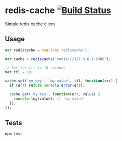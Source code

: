 redis-cache [![Build Status](https://travis-ci.org/CamShaft/redis-cache.png?branch=master)](https://travis-ci.org/CamShaft/redis-cache)
===========

Simple redis cache client

Usage
-----

```js
var rediscache = require('rediscache');

var cache = rediscache('redis://127.0.0.1:6380');

// Set the ttl to 10 seconds
var ttl = 10;

cache.set('my-key', 'my-value', ttl, function(err) {
  if (err) return console.error(err);

  cache.get('my-key', function(err, value) {
    console.log(value); // 'my-value'
  });
});
```

Tests
-----

```sh
npm test
```